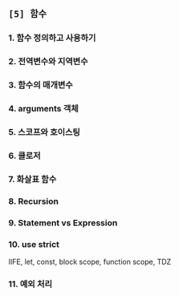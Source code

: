 ## `[5] 함수`
### 1. 함수 정의하고 사용하기
### 2. 전역변수와 지역변수
### 3. 함수의 매개변수
### 4. arguments 객체
### 5. 스코프와 호이스팅
### 6. 클로저
### 7. 화살표 함수
### 8. Recursion
### 9. Statement vs Expression
### 10. use strict
IIFE, let, const, block scope, function scope, TDZ
### 11. 예외 처리